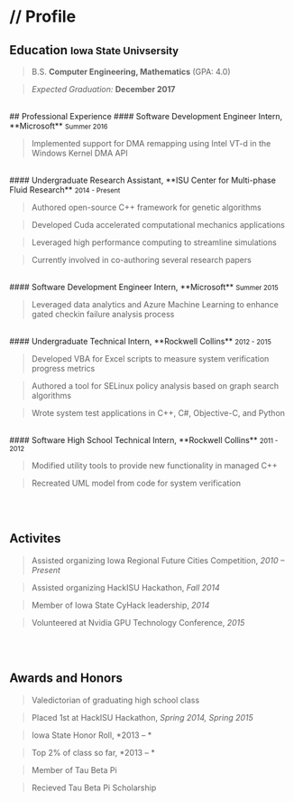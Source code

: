 # // Profile

## Education <small>Iowa State Univsersity</small> 
> B.S. **Computer Engineering, Mathematics** (GPA: 4.0)

> *Expected Graduation:* **December 2017**

<br>
## Professional Experience
#### Software Development Engineer Intern, **Microsoft** <small>Summer 2016</small>

> Implemented support for DMA remapping using Intel VT-d in the Windows Kernel DMA API

<br>
#### Undergraduate Research Assistant, **ISU Center for Multi-phase Fluid Research** <small>2014 - Present</small>

> Authored open-source C++ framework for genetic algorithms

> Developed Cuda accelerated computational mechanics applications

> Leveraged high performance computing to streamline simulations

> Currently involved in co-authoring several research papers

<br>
#### Software Development Engineer Intern, **Microsoft** <small>Summer 2015</small>

> Leveraged data analytics and Azure Machine Learning to enhance gated checkin failure analysis process 

<br>
#### Undergraduate Technical Intern, **Rockwell Collins** <small>2012 - 2015</small>

> Developed VBA for Excel scripts to measure system verification progress metrics

> Authored a tool for SELinux policy analysis based on graph search algorithms

> Wrote system test applications in C++, C#, Objective-C, and Python

<br>
#### Software High School Technical Intern, **Rockwell Collins** <small>2011 - 2012</small>

> Modified utility tools to provide new functionality in managed C++

> Recreated UML model from code for system verification

<br><br>
## Activites

> Assisted organizing Iowa Regional Future Cities Competition, *2010 – Present*

> Assisted organizing HackISU Hackathon, *Fall 2014*

> Member of Iowa State CyHack leadership, *2014*

> Volunteered at Nvidia GPU Technology Conference, *2015* 

<br><br>
## Awards and Honors

> Valedictorian of graduating high school class

> Placed 1st at HackISU Hackathon, *Spring 2014, Spring 2015*

> Iowa State Honor Roll, *2013 – *

> Top 2% of class so far, *2013 – * 

> Member of Tau Beta Pi 

> Recieved Tau Beta Pi Scholarship
